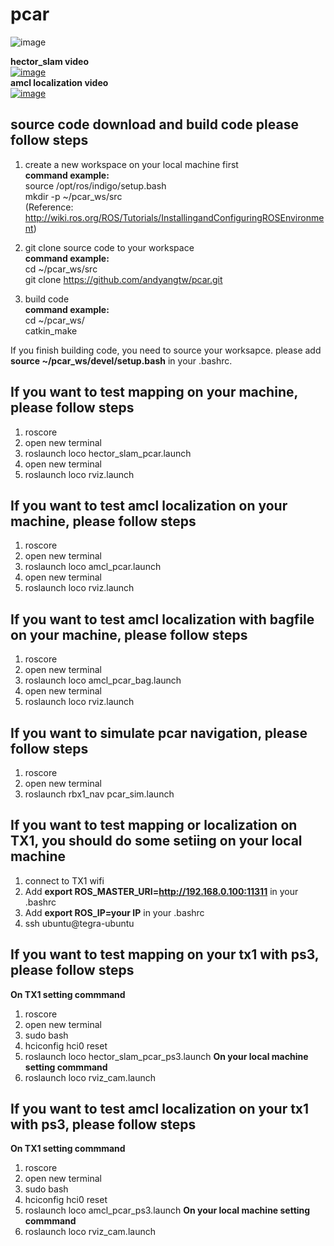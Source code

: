 # pcar

![image](https://github.com/andyangtw/pcar_ws/blob/master/pcar_image/20170612_104811.jpg)

**hector_slam video**<br/> 
[![image](http://img.youtube.com/vi/6vYtg7prtX8/0.jpg)](http://www.youtube.com/watch?v=6vYtg7prtX8)<br/>
**amcl localization video**<br/> 
[![image](http://img.youtube.com/vi/0jwqZoyKyeM/0.jpg)](https://www.youtube.com/watch?v=0jwqZoyKyeM)


## source code download and build code please follow steps ##
1. create a new workspace on your local machine first<br/>
**command example:**<br/>
   source /opt/ros/indigo/setup.bash<br/>
   mkdir -p ~/pcar_ws/src<br/>
(Reference: http://wiki.ros.org/ROS/Tutorials/InstallingandConfiguringROSEnvironment)

2. git clone source code to your workspace<br/>
**command example:**<br/>
   cd ~/pcar_ws/src<br/>
   git clone https://github.com/andyangtw/pcar.git

3. build code<br/>
**command example:**<br/>
   cd ~/pcar_ws/<br/>
   catkin_make

If you finish building code, you need to source your worksapce.
please add **source ~/pcar_ws/devel/setup.bash** in your .bashrc.

## If you want to test mapping on your machine, please follow steps ##
1. roscore
2. open new terminal
3. roslaunch loco hector_slam_pcar.launch
4. open new terminal
5. roslaunch loco rviz.launch


## If you want to test amcl localization on your machine, please follow steps ##
1. roscore
2. open new terminal
3. roslaunch loco amcl_pcar.launch
4. open new terminal
5. roslaunch loco rviz.launch


## If you want to test amcl localization with bagfile on your machine, please follow steps ##
1. roscore
2. open new terminal
3. roslaunch loco amcl_pcar_bag.launch
4. open new terminal
5. roslaunch loco rviz.launch

## If you want to simulate pcar navigation, please follow steps ##
1. roscore
2. open new terminal
3. roslaunch rbx1_nav pcar_sim.launch



## If you want to test mapping or localization on TX1, you should do some setiing on your local machine ##
1. connect to TX1 wifi
2. Add **export ROS_MASTER_URI=http://192.168.0.100:11311** in your .bashrc 
3. Add **export ROS_IP=your IP** in your .bashrc 
4. ssh ubuntu@tegra-ubuntu

## If you want to test mapping on your tx1 with ps3, please follow steps ##
**On TX1 setting commmand**
1. roscore
2. open new terminal
3. sudo bash
4. hciconfig hci0 reset
5. roslaunch loco hector_slam_pcar_ps3.launch
**On your local machine setting commmand**
1. roslaunch loco rviz_cam.launch

## If you want to test amcl localization on your tx1 with ps3, please follow steps ##
**On TX1 setting commmand**
1. roscore
2. open new terminal
3. sudo bash
4. hciconfig hci0 reset
5. roslaunch loco amcl_pcar_ps3.launch
**On your local machine setting commmand**
1. roslaunch loco rviz_cam.launch


